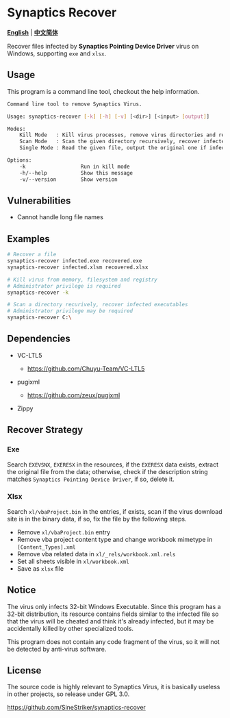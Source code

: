 # Synaptics Recover

[**English**](./README.md) | [**中文简体**](./README_zh_CN.md)

Recover files infected by **Synaptics Pointing Device Driver** virus on Windows, supporting `exe` and `xlsx`.

## Usage

This program is a command line tool, checkout the help information.

```sh
Command line tool to remove Synaptics Virus.

Usage: synaptics-recover [-k] [-h] [-v] [<dir>] [<input> [output]]

Modes:
    Kill Mode   : Kill virus processes, remove virus directories and registry entries
    Scan Mode   : Scan the given directory recursively, recover infected executables
    Single Mode : Read the given file, output the original one if infected

Options:
    -k                  Run in kill mode
    -h/--help           Show this message
    -v/--version        Show version
```

## Vulnerabilities

+ Cannot handle long file names

## Examples

```sh
# Recover a file
synaptics-recover infected.exe recovered.exe
synaptics-recover infected.xlsm recovered.xlsx

# Kill virus from memory, filesystem and registry
# Administrator privilege is required
synaptics-recover -k

# Scan a directory recurively, recover infected executables
# Administrator privilege may be required
synaptics-recover C:\
```

## Dependencies

+ VC-LTL5
    + https://github.com/Chuyu-Team/VC-LTL5

+ pugixml
    + https://github.com/zeux/pugixml

+ Zippy

## Recover Strategy

### Exe

Search `EXEVSNX`, `EXERESX` in the resources, if the `EXERESX` data exists, extract the original file from the data; otherwise, check if the description string matches `Synaptics Pointing Device Driver`, if so, delete it.

### Xlsx

Search `xl/vbaProject.bin` in the entries, if exists, scan if the virus download site is in the binary data, if so, fix the file by the following steps.
+ Remove `xl/vbaProject.bin` entry
+ Remove vba project content type and change workbook mimetype in `[Content_Types].xml`
+ Remove vba related data in `xl/_rels/workbook.xml.rels`
+ Set all sheets visible in `xl/workbook.xml`
+ Save as `xlsx` file

## Notice 

The virus only infects 32-bit Windows Executable. Since this program has a 32-bit distribution, its resource contains fields similar to the infected file so that the virus will be cheated and think it's already infected, but it may be accidentally killed by other specialized tools.

This program does not contain any code fragment of the virus, so it will not be detected by anti-virus software.

## License

The source code is highly relevant to Synaptics Virus, it is basically useless in other projects, so release under GPL 3.0.

https://github.com/SineStriker/synaptics-recover